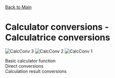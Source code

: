 [Back to Main](https://michelvilleneuve.github.io/)
# **Calculator conversions - Calculatrice conversions**
![CalcConv 3](https://github.com/user-attachments/assets/4627ba31-9ae3-490e-8e2c-41ab9d202ec3)
![CalcConv 2](https://github.com/user-attachments/assets/6c4d1ed9-2e66-4feb-9c0e-d812d271ab49)
![CalcConv 1](https://github.com/user-attachments/assets/922b9a53-448a-4a68-85f4-c47787df3809)

Basic calculator function  
Direct conversions  
Calculation result conversions  
